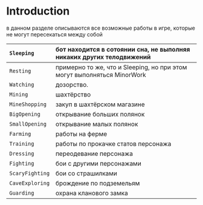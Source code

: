 # Introduction #
в данном разделе описываются все возможные работы в игре, которые не могут пересекаться между собой

| `Sleeping` | бот находится в сотоянии сна, не выполняя никаких других телодвижений |
|:-----------|:---------------------------------------------------------------------------------------------------------------------------------|
| `Resting`  | примерно то же, что и Sleeping, но при этом могут выполняться MinorWork |
| `Watching` | дозорство. |
| `Mining` | шахтёрство |
| `MineShopping` | закуп в шахтёрском магазине |
| `BigOpening` | открывание больших полянок |
| `SmallOpening` | открывание малых полянок |
| `Farming` | работы на ферме |
| `Training` | работы по прокачке статов персонажа |
| `Dressing` | переодевание персонажа |
| `Fighting` | бои с другими персонажами |
| `ScaryFighting` | бои со страшилками |
| `CaveExploring` | брождение по подземельям |
| `Guarding` | охрана кланового замка |